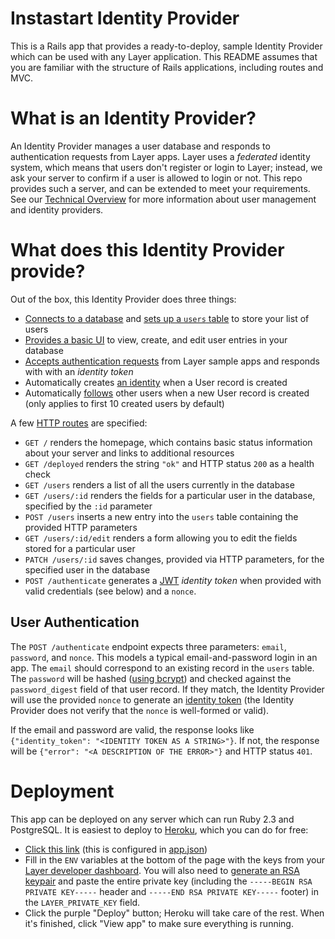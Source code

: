 # Instastart Identity Provider

This is a Rails app that provides a ready-to-deploy, sample Identity Provider which can be used with any Layer application. This README assumes that you are familiar with the structure of Rails applications, including routes and MVC.

# What is an Identity Provider?

An Identity Provider manages a user database and responds to authentication requests from Layer apps. Layer uses a _federated_ identity system, which means that users don't register or login to Layer; instead, we ask your server to confirm if a user is allowed to login or not. This repo provides such a server, and can be extended to meet your requirements. See our [Technical Overview](https://docs.layer.com/sdk/ios/introduction#2-user-management-identity-provider) for more information about user management and identity providers.

# What does this Identity Provider provide?

Out of the box, this Identity Provider does three things:

* [Connects to a database](config/database.yml) and [sets up a `users` table](db/migrate/20160930212656_create_users.rb) to store your list of users
* [Provides a basic UI](app/controllers/users_controller.rb) to view, create, and edit user entries in your database
* [Accepts authentication requests](app/controllers/authentication_controller.rb) from Layer sample apps and responds with with an _identity token_
* Automatically creates [an identity](https://docs.layer.com/reference/server_api/identities.out) when a User record is created
* Automatically [follows](https://docs.layer.com/reference/server_api/identities.out#following-a-user) other users when a new User record is created (only applies to first 10 created users by default)

A few [HTTP routes](config/routes.rb) are specified:

* `GET /` renders the homepage, which contains basic status information about your server and links to additional resources
* `GET /deployed` renders the string `"ok"` and HTTP status `200` as a health check
* `GET /users` renders a list of all the users currently in the database
* `GET /users/:id` renders the fields for a particular user in the database, specified by the `:id` parameter
* `POST /users` inserts a new entry into the `users` table containing the provided HTTP parameters
* `GET /users/:id/edit` renders a form allowing you to edit the fields stored for a particular user
* `PATCH /users/:id` saves changes, provided via HTTP parameters, for the specified user in the database
* `POST /authenticate` generates a [JWT](https://jwt.io) _identity token_ when provided with valid credentials (see below) and a `nonce`.

## User Authentication

The `POST /authenticate` endpoint expects three parameters: `email`, `password`, and `nonce`. This models a typical email-and-password login in an app. The `email` should correspond to an existing record in the `users` table. The `password` will be hashed ([using bcrypt](http://api.rubyonrails.org/classes/ActiveModel/SecurePassword/ClassMethods.html#method-i-has_secure_password)) and checked against the `password_digest` field of that user record. If they match, the Identity Provider will use the provided `nonce` to generate an [identity token](https://docs.layer.com/sdk/ios/authentication#identity-token) (the Identity Provider does not verify that the `nonce` is well-formed or valid).

If the email and password are valid, the response looks like `{"identity_token": "<IDENTITY TOKEN AS A STRING>"}`. If not, the response will be `{"error": "<A DESCRIPTION OF THE ERROR>"}` and HTTP status `401`.

# Deployment

This app can be deployed on any server which can run Ruby 2.3 and PostgreSQL. It is easiest to deploy to [Heroku](https://www.heroku.com/what), which you can do for free:

* [Click this link](https://heroku.com/deploy?template=https://github.com/starostin/instastart-identity-provider/tree/master) (this is configured in [app.json](app.json))
* Fill in the `ENV` variables at the bottom of the page with the keys from your [Layer developer dashboard](https://developer.layer.com/projects/keys). You will also need to [generate an RSA keypair](https://rietta.com/blog/2012/01/27/openssl-generating-rsa-key-from-command/) and paste the entire private key (including the `-----BEGIN RSA PRIVATE KEY-----` header and `-----END RSA PRIVATE KEY-----` footer) in the `LAYER_PRIVATE_KEY` field.
* Click the purple "Deploy" button; Heroku will take care of the rest. When it's finished, click "View app" to make sure everything is running.
